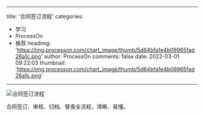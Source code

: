 
---
title: '合同签订流程'
categories: 
 - 学习
 - ProcessOn
 - 推荐
headimg: 'https://img.processon.com/chart_image/thumb/5d64bfa1e4b09965fad26a1c.png'
author: ProcessOn
comments: false
date: 2022-03-01 09:22:03
thumbnail: 'https://img.processon.com/chart_image/thumb/5d64bfa1e4b09965fad26a1c.png'
---

<div>   
<img class="thumb" alt="合同签订流程" src="https://img.processon.com/chart_image/thumb/5d64bfa1e4b09965fad26a1c.png" referrerpolicy="no-referrer">
<p>合同签订、审核、归档、督查全流程，清晰、易懂。</p>  
</div>
            